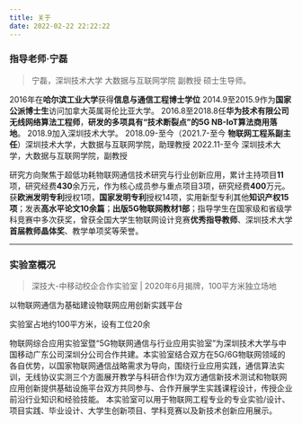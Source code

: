 ```yaml
---
title: 关于
date: 2022-02-22 22:22:22
---
```


### 指导老师·宁磊


> 宁磊，深圳技术大学 大数据与互联网学院  副教授 硕士生导师。

2016年在**哈尔滨工业大学**获得**信息与通信工程博士学位**
2014.9至2015.9作为**国家公派博士生**访问加拿大英属哥伦比亚大学。
2016.8至2018.8任**华为技术有限公司无线网络算法工程师**，**研发的多项具有“技术断裂点”的5G NB-IoT算法商用落地**。
2018.9加入深圳技术大学。
2018.09-至今（2021.7-至今 **物联网工程系副主任**）深圳技术大学，大数据与互联网学院，助理教授
2022.11-至今 深圳技术大学，大数据与互联网学院，副教授



研究方向聚焦于超低功耗物联网通信技术研究与行业创新应用，累计主持项目**11**项，研究经费**430**余万元，作为核心成员参与重点项目3项，研究经费**400**万元。获**欧洲发明专利**授权1项，**国家发明专利**授权14项，实用新型专利其他**知识产权15项**；发表**高水平论文10余篇**；**出版5G物联网教材1部**；指导学生在国家级和省级学科竞赛中多次获奖，曾获全国大学生物联网设计竞赛**优秀指导教师**、深圳技术大学**首届教师晶体奖**、教学单项奖等荣誉。


---

### 实验室概况

>深技大-中移动校企合作实验室 | 2020年6月揭牌，100平方米独立场地

以物联网通信为基础建设物联网应用创新实践平台

实验室占地约100平方米，设有工位20余

物联网综合应用实验室暨“5G物联网通信与行业应用实验室”为深圳技术大学与中国移动广东公司深圳分公司合作共建。本实验室结合双方在5G/6G物联网领域的各自优势，以国家物联网通信战略需求为导向，围绕行业应用实践，通信算法实训，无线协议实测三个方面展开教学与科研合作!为双方通信新技术测试和物联网应用创新提供基础设施平台双方共同参与、合作开展学生实践课程设计，传授企业前沿行业知识和经验技能。
本实验室可以用于物联网工程专业的专业实验/设计、项目实践、毕业设计、大学生创新项目、学科竞赛以及新技术创新应用展示。

